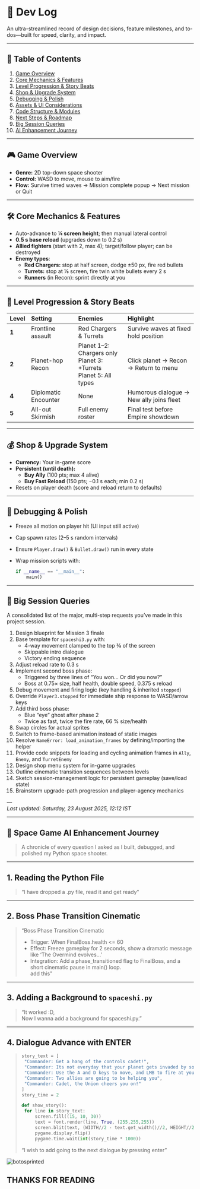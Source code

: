 # 🚀 Dev Log

An ultra-streamlined record of design decisions, feature milestones, and to-dos—built for speed, clarity, and impact.

---

## 📂 Table of Contents

1. [Game Overview](#-game-overview)  
2. [Core Mechanics & Features](#-core-mechanics--features)  
3. [Level Progression & Story Beats](#-level-progression--story-beats)  
4. [Shop & Upgrade System](#-shop--upgrade-system)  
5. [Debugging & Polish](#-debugging--polish)  
6. [Assets & UI Considerations](#-assets--ui-considerations)  
7. [Code Structure & Modules](#-code-structure--modules)  
8. [Next Steps & Roadmap](#-next-steps--roadmap)  
9. [Big Session Queries](#-big-session-queries)  
10. [AI Enhancement Journey](#-spacegame-ai-enhancement-journey)  

---

## 🎮 Game Overview

- **Genre:** 2D top-down space shooter  
- **Control:** WASD to move, mouse to aim/fire  
- **Flow:** Survive timed waves → Mission complete popup → Next mission or Quit  

---

## 🛠 Core Mechanics & Features

- Auto-advance to **¼ screen height**; then manual lateral control  
- **0.5 s base reload** (upgrades down to 0.2 s)  
- **Allied fighters** (start with 2, max 4); target/follow player; can be destroyed  
- **Enemy types**:  
  - **Red Chargers:** stop at half screen, dodge ±50 px, fire red bullets  
  - **Turrets:** stop at ⅛ screen, fire twin white bullets every 2 s  
  - **Runners** (in Recon): sprint directly at you  

---

## 🌌 Level Progression & Story Beats

| Level | Setting              | Enemies                                                      | Highlight                                |
| :---- | :------------------- | :----------------------------------------------------------- | :--------------------------------------- |
| **1** | Frontline assault    | Red Chargers & Turrets                                       | Survive waves at fixed hold position     |
| **2** | Planet-hop Recon     | Planet 1–2: Chargers only<br/>Planet 3: +Turrets<br/>Planet 5: All types | Click planet → Recon → Return to menu    |
| **4** | Diplomatic Encounter | None                                                         | Humorous dialogue → New ally joins fleet |
| **5** | All-out Skirmish     | Full enemy roster                                            | Final test before Empire showdown        |

---

## 💰 Shop & Upgrade System

- **Currency:** Your in-game score  
- **Persistent (until death):**  
  - **Buy Ally** (100 pts; max 4 alive)  
  - **Buy Fast Reload** (150 pts; −0.1 s each; min 0.2 s)  
- Resets on player death (score and reload return to defaults)

---

## 🐞 Debugging & Polish

- Freeze all motion on player hit (UI input still active)  
- Cap spawn rates (2–5 s random intervals)  
- Ensure `Player.draw()` & `Bullet.draw()` run in every state  
- Wrap mission scripts with:

  ```python
  if __name__ == "__main__":
      main()
  ```

---

## 📌 Big Session Queries

A consolidated list of the major, multi-step requests you’ve made in this project session.

1. Design blueprint for Mission 3 finale  
2. Base template for `spaceshi3.py` with:
   - 4-way movement clamped to the top 3⁄8 of the screen  
   - Skippable intro dialogue  
   - Victory ending sequence  
3. Adjust reload rate to 0.3 s  
4. Implement second boss phase:
   - Triggered by three lines of “You won… Or did you now?”  
   - Boss at 0.75× size, half health, double speed, 0.375 s reload  
5. Debug movement and firing logic (key handling & inherited `stopped`)  
6. Override `Player3.stopped` for immediate ship response to WASD/arrow keys  
7. Add third boss phase:
   - Blue “eye” ghost after phase 2  
   - Twice as fast, twice the fire rate, 66 % size/health  
8. Swap circles for actual sprites  
9. Switch to frame-based animation instead of static images  
10. Resolve `NameError: load_animation_frames` by defining/importing the helper  
11. Provide code snippets for loading and cycling animation frames in `Ally`, `Enemy`, and `TurretEnemy`  
12. Design shop menu system for in-game upgrades  
13. Outline cinematic transition sequences between levels  
14. Sketch session-management logic for persistent gameplay (save/load state)  
15. Brainstorm upgrade-path progression and player-agency mechanics  

—  
_Last updated: Saturday, 23 August 2025, 12:12 IST_  

---

## 🤖 Space Game AI Enhancement Journey

> A chronicle of every question I asked as I built, debugged, and polished my Python space shooter.  

---

## 1. Reading the Python File

> “I have dropped a .py file, read it  and get ready"

---

## 2. Boss Phase Transition Cinematic

> “Boss Phase Transition Cinematic  
> - Trigger: When FinalBoss.health <= 60  
> - Effect: Freeze gameplay for 2 seconds, show a dramatic message like ‘The Overmind evolves…’  
> - Integration: Add a phase_transitioned flag to FinalBoss, and a short cinematic pause in main() loop.  
> add this”

---

## 3. Adding a Background to `spaceshi.py`

> “It worked :D,  
> Now I wanna add a background for spaceshi.py.”

---

## 4. Dialogue Advance with ENTER

> ```python
> story_text = [
>  "Commander: Get a hang of the controls cadet!",
>  "Commander: Its not everyday that your planet gets invaded by some fools.",
>  "Commander: Use the A and D keys to move, and LMB to fire at your cursor.",
>  "Commander: Two allies are going to be helping you",
>  "Commander: Cadet, the Union cheers you on!"
> ]
> story_time = 2
> 
> def show_story():
>  for line in story_text:
>      screen.fill((15, 10, 30))
>      text = font.render(line, True, (255,255,255))
>      screen.blit(text, (WIDTH//2 - text.get_width()//2, HEIGHT//2 - text.get_height()//2))
>      pygame.display.flip()
>      pygame.time.wait(int(story_time * 1000))
> ```
>
> “I wish to add going to the next dialogue by pressing enter”

![botosprinted](C:\mreumang\SpaceBattleshipYAMATO\sprites\botosprinted.png)

## 				**THANKS FOR READING**
